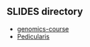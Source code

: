 
## SLIDES directory

+ [genomics-course](./genomics/index.html)
+ [Pedicularis](./2019-Madison/index.html)

